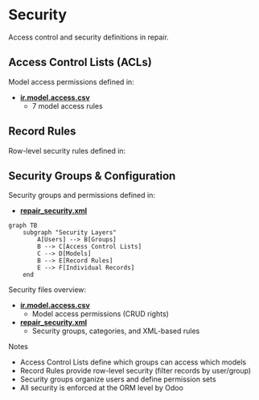 # Security

Access control and security definitions in repair.

## Access Control Lists (ACLs)

Model access permissions defined in:
- **[ir.model.access.csv](../repair/security/ir.model.access.csv)**
  - 7 model access rules

## Record Rules

Row-level security rules defined in:

## Security Groups & Configuration

Security groups and permissions defined in:
- **[repair_security.xml](../repair/security/repair_security.xml)**

```mermaid
graph TB
    subgraph "Security Layers"
        A[Users] --> B[Groups]
        B --> C[Access Control Lists]
        C --> D[Models]
        B --> E[Record Rules]
        E --> F[Individual Records]
    end
```

Security files overview:
- **[ir.model.access.csv](../repair/security/ir.model.access.csv)**
  - Model access permissions (CRUD rights)
- **[repair_security.xml](../repair/security/repair_security.xml)**
  - Security groups, categories, and XML-based rules

Notes
- Access Control Lists define which groups can access which models
- Record Rules provide row-level security (filter records by user/group)
- Security groups organize users and define permission sets
- All security is enforced at the ORM level by Odoo
